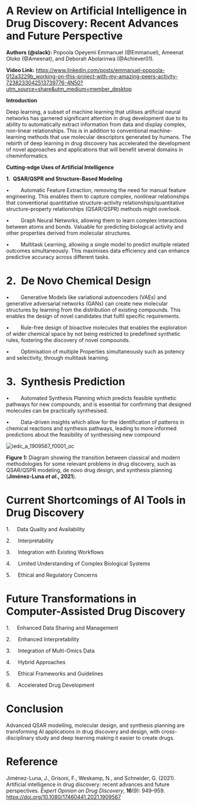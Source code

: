 # A Review on Artificial Intelligence in Drug Discovery: Recent Advances and Future Perspective

**Authors (@slack):** Popoola Opeyemi Emmanuel (@Emmanuel), Ameenat Oloko (@Ameenat), and Deborah Abolarinwa (@Achiever01).

**Video Link:** https://www.linkedin.com/posts/emmanuel-popoola-012a3229b_working-on-this-project-with-my-amazing-peers-activity-7238233042513739776-4N50?utm_source=share&utm_medium=member_desktop


**Introduction**

Deep learning, a subset of machine learning that utilises artificial neural networks has garnered significant attention in drug development due to its ability to automatically extract information from data and display complex, non-linear relationships. This is in addition to conventional machine-learning methods that use molecular descriptors generated by humans. The rebirth of deep learning in drug discovery has accelerated the development of novel approaches and applications that will benefit several domains in cheminformatics.

**Cutting-edge Uses of Artificial Intelligence**

**1.**  **QSAR/QSPR and Structure-Based Modeling**

•        Automatic Feature Extraction, removing the need for manual feature engineering. This enables them to capture complex, nonlinear relationships that conventional quantitative structure-activity relationships/quantitative structure-property relationships (QSAR/QSPR) methods might overlook.

•        Graph Neural Networks, allowing them to learn complex interactions between atoms and bonds. Valuable for predicting biological activity and other properties derived from molecular structures.

•        Multitask Learning, allowing a single model to predict multiple related outcomes simultaneously. This maximises data efficiency and can enhance predictive accuracy across different tasks.

# 2.  De Novo Chemical Design

•        Generative Models like variational autoencoders (VAEs) and generative adversarial networks (GANs) can create new molecular structures by learning from the distribution of existing compounds. This enables the design of novel candidates that fulfil specific requirements.

•        Rule-free design of bioactive molecules that enables the exploration of wider chemical space by not being restricted to predefined synthetic rules, fostering the discovery of novel compounds.

•        Optimisation of multiple Properties simultaneously such as potency and selectivity, through multitask learning.

# 3.  Synthesis Prediction

•        Automated Synthesis Planning which predicts feasible synthetic pathways for new compounds, and is essential for confirming that designed molecules can be practically synthesised.

•        Data-driven insights which allow for the identification of patterns in chemical reactions and synthesis pathways, leading to more informed predictions about the feasibility of synthesising new compound

  

![iedc_a_1909567_f0001_oc](https://github.com/user-attachments/assets/0f1c13f7-d22d-40a7-b661-e60647d8ffcb)

**Figure 1:** Diagram showing the transition between classical and modern methodologies for some relevant problems in drug discovery, such as QSAR/QSPR modeling, de novo drug design, and synthesis planning (**Jiménez-Luna *et al*., 2021**).

  

  

# Current Shortcomings of AI Tools in Drug Discovery

1.     Data Quality and Availability

2.     Interpretability

3.     Integration with Existing Workflows

4.     Limited Understanding of Complex Biological Systems

5.     Ethical and Regulatory Concerns

# Future Transformations in Computer-Assisted Drug Discovery

1.     Enhanced Data Sharing and Management

2.     Enhanced Interpretability

3.     Integration of Multi-Omics Data

4.     Hybrid Approaches

5.     Ethical Frameworks and Guidelines

6.     Accelerated Drug Development

# Conclusion

Advanced QSAR modelling, molecular design, and synthesis planning are transforming AI applications in drug discovery and design, with cross-disciplinary study and deep learning making it easier to create drugs.

# Reference

Jiménez-Luna, J., Grisoni, F., Weskamp, N., and Schneider, G. (2021). Artificial intelligence in drug discovery: recent advances and future perspectives. *Expert Opinion on Drug Discovery*, **16**(9): 949–959. https://doi.org/10.1080/17460441.2021.1909567
